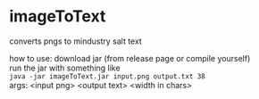 # imageToText
converts pngs to mindustry salt text

how to use:
download jar (from release page or compile yourself)<br>
run the jar with something like<br>
`java -jar imageToText.jar input.png output.txt 38`<br>
args: \<input png\> \<output text\> \<width in chars\>
